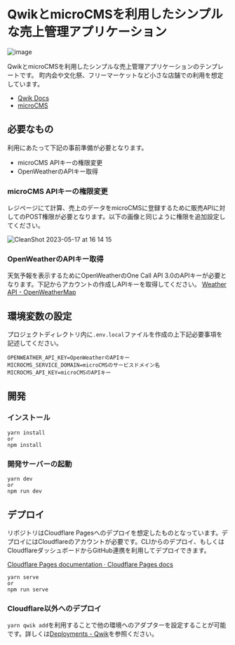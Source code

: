 # QwikとmicroCMSを利用したシンプルな売上管理アプリケーション️

![image](https://github.com/himorishige/qwik-microcms-simple-store-template/assets/71954454/4d0bd4e9-2fcc-4792-b27e-f4f0b3304ffb)

QwikとmicroCMSを利用したシンプルな売上管理アプリケーションのテンプレートです。
町内会や文化祭、フリーマーケットなど小さな店舗での利用を想定しています。

- [Qwik Docs](https://qwik.builder.io/)
- [microCMS](https://microcms.io/)

## 必要なもの

利用にあたって下記の事前準備が必要となります。

- microCMS APIキーの権限変更
- OpenWeatherのAPIキー取得

### microCMS APIキーの権限変更

レジページにて計算、売上のデータをmicroCMSに登録するために販売APIに対してのPOST権限が必要となります。以下の画像と同じように権限を追加設定してください。

![CleanShot 2023-05-17 at 16 14 15](https://github.com/himorishige/qwik-microcms-simple-store-template/assets/71954454/0cb8fb1c-443f-4911-9769-0fb42cb2aabb)

### OpenWeatherのAPIキー取得

天気予報を表示するためにOpenWeatherのOne Call API 3.0のAPIキーが必要となります。下記からアカウントの作成しAPIキーを取得してください。
[Weather API \- OpenWeatherMap](https://openweathermap.org/api)

## 環境変数の設定

プロジェクトディレクトリ内に`.env.local`ファイルを作成の上下記必要事項を記述してください。

```shell:.env.local
OPENWEATHER_API_KEY=OpenWeatherのAPIキー
MICROCMS_SERVICE_DOMAIN=microCMSのサービスドメイン名
MICROCMS_API_KEY=microCMSのAPIキー
```

## 開発

### インストール

```shell
yarn install
or
npm install
```

### 開発サーバーの起動

```shell
yarn dev
or
npm run dev
```

## デプロイ

リポジトリはCloudflare Pagesへのデプロイを想定したものとなっています。デプロイにはCloudflareのアカウントが必要です。CLIからのデプロイ、もしくはCloudflareダッシュボードからGitHub連携を利用してデプロイできます。

[Cloudflare Pages documentation · Cloudflare Pages docs](https://developers.cloudflare.com/pages/)

```shell
yarn serve
or
npm run serve
```

### Cloudflare以外へのデプロイ

`yarn qwik add`を利用することで他の環境へのアダプターを設定することが可能です。詳しくは[Deployments \- Qwik](https://qwik.builder.io/docs/deployments/)を参照ください。
